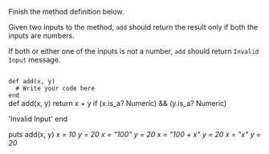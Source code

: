 Finish the method definition below.

Given two inputs to the method, `add` should return the result only if both the inputs are numbers.

If both or either one of the inputs is not a number, `add` should return `Invalid Input` message.

<codeblock language="ruby" type="exercise" testMode="multipleInput">
<code>
def add(x, y)
  # Write your code here
end
</code>

<solution>
def add(x, y)
  return x + y if (x.is_a? Numeric) && (y.is_a? Numeric)

  'Invalid Input'
end
</solution>

<testcases>
<caller>
puts add(x, y)
</caller>
<testcase>
<i>
x = 10
y = 20
</i>
</testcase>
<testcase>
<i>
x = "100"
y = 20
</i>
</testcase>
<testcase>
<i>
x = "100 + x"
y = 20
</i>
</testcase>
<testcase>
<i>
x = "x"
y = 20
</i>
</testcase>
</testcases>
</codeblock>
